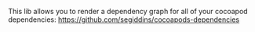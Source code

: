 This lib allows you to render a dependency graph for all of your cocoapod dependencies:
https://github.com/segiddins/cocoapods-dependencies
